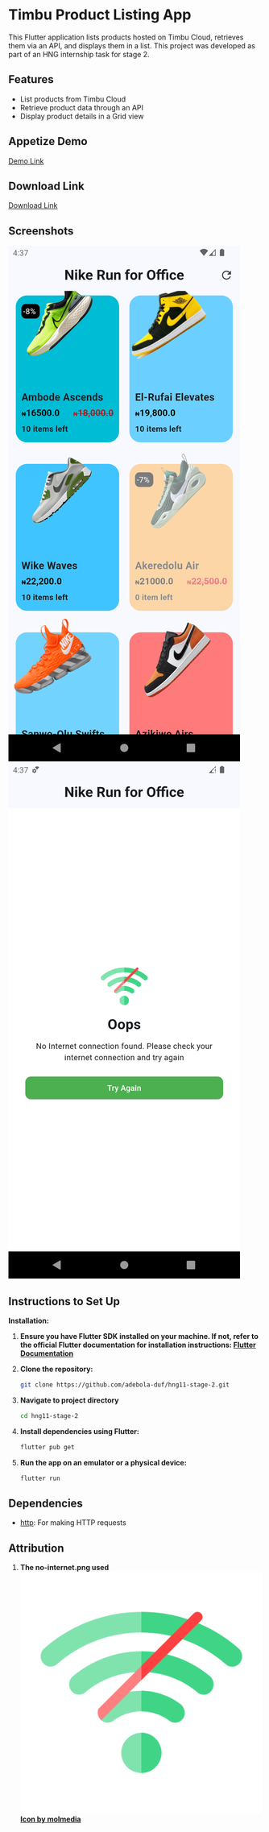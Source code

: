 # Timbu Product Listing App

This Flutter application lists products hosted on Timbu Cloud, retrieves them via an API, and displays them in a list. This project was developed as part of an HNG internship task for stage 2.

## Features

- List products from Timbu Cloud
- Retrieve product data through an API
- Display product details in a Grid view

## Appetize Demo
[Demo Link](https://appetize.io/app/android/com.example.myapp?device=pixel7&osVersion=13.0)

## Download Link
[Download Link](https://drive.google.com/file/d/1fh4eEJFc8qMRMiVz83Oypqt-rPshrUeH/view?usp=sharing)

## Screenshots
![ss1](assets/screenshots/ss1.png)
![ss2](assets/screenshots/ss2.png)

## Instructions to Set Up

**Installation:**

1. **Ensure you have Flutter SDK installed on your machine. If not, refer to the official Flutter documentation for installation instructions: [Flutter Documentation](https://flutter.dev/docs/get-started/install)**


2. **Clone the repository:**

   ```bash
   git clone https://github.com/adebola-duf/hng11-stage-2.git
   ```

3. **Navigate to project directory**
    ```bash
    cd hng11-stage-2
    ```
4. **Install dependencies using Flutter:**
    ```bash
    flutter pub get
    ```

5. **Run the app on an emulator or a physical device:**
    ```bash
    flutter run
    ```
## Dependencies
- [http](https://pub.dev/packages/http): For making HTTP requests
## Attribution

1. **The no-internet.png used ![no-internet.png](assets/images/no-internet.png)
<a href="https://www.freepik.com/icon/no-wifi_11318828#fromView=keyword&page=1&position=33&uuid=e73afd13-53b8-4c70-95bf-24bbd7876808">Icon by molmedia</a>**
